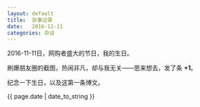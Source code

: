 ```yaml
---
layout: default
title:  杂事记录
date:   2016-11-11
categories: 杂谈
---
```



2016-11-11日，网购者盛大的节日，我的生日。

刷爆朋友圈的截图，热闹非凡，却与我无关——思来想去，发了条 <strong>+1</strong>。

纪念一下生日，以及这第一条博文。

{{ page.date | date_to_string }}